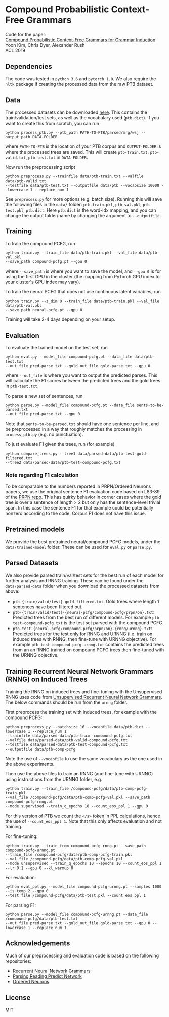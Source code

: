 # Compound Probabilistic Context-Free Grammars
Code for the paper:  
[Compound Probabilistic Context-Free Grammars for Grammar Induction](https://arxiv.org/abs/)  
Yoon Kim, Chris Dyer, Alexander Rush  
ACL 2019  

## Dependencies
The code was tested in `python 3.6` and `pytorch 1.0`. We also require the `nltk` package if creating
the processed data from the raw PTB dataset.

## Data  
The processed datasets can be downloaded [here](https://drive.google.com/file/d/1m4ssitfkWcDSxAE6UYidrP6TlUctSG2D/view?usp=sharing). This contains the train/validation/test sets, as well as the vocabulary used (`ptb.dict`). If you want to create this from scratch, you can run
```
python process_ptb.py --ptb_path PATH-TO-PTB/parsed/mrg/wsj --output_path DATA-FOLDER
```
where `PATH-TO-PTB` is the location of your PTB corpus and `OUTPUT-FOLDER` is where the processed trees are saved. This will create `ptb-train.txt`, `ptb-valid.txt`, `ptb-test.txt` in `DATA-FOLDER`.

Now run the preprocessing script
```
python preprocess.py --trainfile data/ptb-train.txt --valfile data/ptb-valid.txt 
--testfile data/ptb-test.txt --outputfile data/ptb --vocabsize 10000 --lowercase 1 --replace_num 1
```
See `preprocess.py` for more options (e.g. batch size).
Running this will save the following files in the `data/` folder: `ptb-train.pkl`, `ptb-val.pkl`, `ptb-test.pkl`, `ptb.dict`. Here `ptb.dict` is the word-idx mapping, and you can change the output folder/name by changing the argument to `--outputfile`.

## Training
To train the compound PCFG, run
```
python train.py --train_file data/ptb-train.pkl --val_file data/ptb-val.pkl 
--save_path compound-pcfg.pt --gpu 0
```
where `--save_path` is where you want to save the model, and `--gpu 0` is for using the first GPU in the cluster (the mapping from PyTorch GPU index to your cluster's GPU index may vary).

To train the neural PCFG that does not use continuous latent variables, run 
```
python train.py --z_dim 0 --train_file data/ptb-train.pkl --val_file data/ptb-val.pkl 
--save_path neural-pcfg.pt --gpu 0
```
Training will take 2-4 days depending on your setup.

## Evaluation
To evaluate the trained model on the test set, run
```
python eval.py --model_file compound-pcfg.pt --data_file data/ptb-test.txt 
--out_file pred-parse.txt --gold_out_file gold-parse.txt --gpu 0
```
where `--out_file` is where you want to output the predicted parses. This will calculate the F1 scores between the predicted trees and the gold trees in `ptb-test.txt`.

To parse a new set of sentences, run
```
python parse.py --model_file compound-pcfg.pt --data_file sents-to-be-parsed.txt 
--out_file pred-parse.txt --gpu 0
```
Note that `sents-to-be-parsed.txt` should have one sentence per line, and be preprocessed in a way that roughly matches the processing in `process_ptb.py` (e.g. no punctuation).

To just evaluate F1 given the trees, run (for example)
```
python compare_trees.py --tree1 data/parsed-data/ptb-test-gold-filtered.txt
--tree2 data/parsed-data/ptb-test-compound-pcfg.txt
```

### Note regarding F1 calculation
To be comparable to the numbers reported in PRPN/Ordered Neurons papers, 
we use the original sentence F1 evaluation code based on 
L83-89 of the [PRPN repo](https://github.com/yikangshen/PRPN/blob/master/test_phrase_grammar.py).
This has quirky behavior in corner cases where the gold tree is over a sentence of length > 2 
but only has the sentence-level trivial span. 
In this case the sentence F1 for that example could be potentially nonzero according to the code. 
Corpus F1 does not have this issue.

## Pretrained models
We provide the best pretrained neural/compound PCFG models, under the `data/trained-model` folder. These can be used for `eval.py` or `parse.py`.

## Parsed Datasets
We also provide parsed train/val/test sets for the best run of each model for further analysis and
RNNG training. These can be found under the `data/parsed-data` folder when you download the processed datasets from above:  
- `ptb-{train/valid/test}-gold-filtered.txt`: Gold trees where length 1 sentences have been filtered out.  
- `ptb-{train/valid/test}-{neural-pcfg/compound-pcfg/prpn/on}.txt`: Predicted trees from the best run of different models. For example `ptb-test-compound-pcfg.txt` is the test set parsed with the compound PCFG. 
- `ptb-test-{neural-pcfg/compound-pcfg/prpn/on}-{rnng/urnng}.txt`: Predicted trees for the test only for RNNG and URNNG (i.e. train on induced trees with RNNG, then fine-tune with URNNG objective). For example `ptb-test-compound-pcfg-urnng.txt` contains the predicted trees from an
an RNNG trained on compound PCFG trees then fine-tuned with the URNNG objective.

## Training Recurrent Neural Network Grammars (RNNG) on Induced Trees
Training the RNNG on induced trees and fine-tuning with the Unsupervised RNNG uses code from
[Unsupervised Recurrent Neural Network Grammars](https://github.com/harvardnlp/urnng). The below commands should be
run from the `urnng` folder.

First preprocess the training set with induced trees, for example with the compound PCFG:
```
python preprocess.py --batchsize 16 --vocabfile data/ptb.dict --lowercase 1 --replace_num 1
--trainfile data/parsed-data/ptb-train-compound-pcfg.txt 
--valfile data/parsed-data/ptb-valid-compound-pcfg.txt 
--testfile data/parsed-data/ptb-test-compound-pcfg.txt 
--outputfile data/ptb-comp-pcfg
```
Note the use of `--vocabfile` to use the same vocabulary as the one used in the above experiments.

Then use the above files to train an RNNG (and fine-tune with URNNG) using instructions from the
URNNG folder, e.g. 

```
python train.py --train_file /compound-pcfg/data/ptb-comp-pcfg-train.pkl 
--val_file /compound-pcfg/data/ptb-comp-pcfg-val.pkl --save_path compound-pcfg-rnng.pt 
--mode supervised --train_q_epochs 18 --count_eos_ppl 1 --gpu 0
```
For this version of PTB we count the `</s>` token in PPL calculations, hence 
the use of `--count_eos_ppl 1`. Note that this only affects evaluation and not training.

For fine-tuning:
```
python train.py --train_from compound-pcfg-rnng.pt --save_path compound-pcfg-urnng.pt
--train_file /compound-pcfg/data/ptb-comp-pcfg-train.pkl 
--val_file /compound-pcfg/data/ptb-comp-pcfg-val.pkl
--mode unsupervised --train_q_epochs 10 --epochs 10 --count_eos_ppl 1 --lr 0.1 --gpu 0 --kl_warmup 0
```

For evaluation:
```
python eval_ppl.py --model_file compound-pcfg-urnng.pt --samples 1000 --is_temp 2 --gpu 0
--test_file /compound-pcfg/data/ptb-test.pkl --count_eos_ppl 1
```

For parsing F1:
```
python parse.py --model_file compound-pcfg-urnng.pt --data_file /compound-pcfg/data/ptb-test.txt 
--out_file pred-parse.txt --gold_out_file gold-parse.txt --gpu 0 --lowercase 1 --replace_num 1
```

## Acknowledgements
Much of our preprocessing and evaluation code is based on the following repositories:  
- [Recurrent Neural Network Grammars](https://github.com/clab/rnng)  
- [Parsing Reading Predict Network](https://github.com/yikangshen/PRPN)  
- [Ordered Neurons](https://github.com/yikangshen/Ordered-Neurons)  

## License
MIT